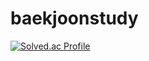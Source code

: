 # baekjoonstudy
[![Solved.ac Profile](http://mazassumnida.wtf/api/v2/generate_badge?boj=shw9807)](https://solved.ac/이름/)
